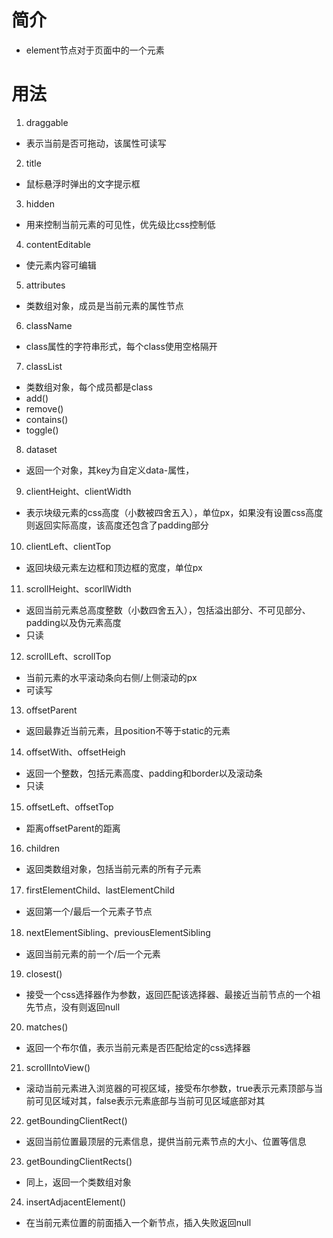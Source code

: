 # 简介
- element节点对于页面中的一个元素

# 用法
1. draggable
  - 表示当前是否可拖动，该属性可读写
2. title
  - 鼠标悬浮时弹出的文字提示框
3. hidden
  - 用来控制当前元素的可见性，优先级比css控制低
4. contentEditable
  - 使元素内容可编辑
5. attributes
  - 类数组对象，成员是当前元素的属性节点
6. className
  - class属性的字符串形式，每个class使用空格隔开
7. classList
  - 类数组对象，每个成员都是class
  - add()
  - remove()
  - contains()
  - toggle()
8. dataset
  - 返回一个对象，其key为自定义data-属性，
9. clientHeight、clientWidth
  - 表示块级元素的css高度（小数被四舍五入），单位px，如果没有设置css高度则返回实际高度，该高度还包含了padding部分
10. clientLeft、clientTop
  - 返回块级元素左边框和顶边框的宽度，单位px
11. scrollHeight、scorllWidth
  - 返回当前元素总高度整数（小数四舍五入），包括溢出部分、不可见部分、padding以及伪元素高度
  - 只读
12. scrollLeft、scrollTop
  - 当前元素的水平滚动条向右侧/上侧滚动的px
  - 可读写
13. offsetParent
  - 返回最靠近当前元素，且position不等于static的元素
14. offsetWith、offsetHeigh
  - 返回一个整数，包括元素高度、padding和border以及滚动条
  - 只读
15. offsetLeft、offsetTop
  - 距离offsetParent的距离
16. children
  - 返回类数组对象，包括当前元素的所有子元素
17. firstElementChild、lastElementChild
  - 返回第一个/最后一个元素子节点
18. nextElementSibling、previousElementSibling
  - 返回当前元素的前一个/后一个元素
19. closest()
  - 接受一个css选择器作为参数，返回匹配该选择器、最接近当前节点的一个祖先节点，没有则返回null
20. matches()
  - 返回一个布尔值，表示当前元素是否匹配给定的css选择器
21. scrollIntoView()
  - 滚动当前元素进入浏览器的可视区域，接受布尔参数，true表示元素顶部与当前可见区域对其，false表示元素底部与当前可见区域底部对其
22. getBoundingClientRect()
  - 返回当前位置最顶层的元素信息，提供当前元素节点的大小、位置等信息
23. getBoundingClientRects()
  - 同上，返回一个类数组对象
24. insertAdjacentElement()
  - 在当前元素位置的前面插入一个新节点，插入失败返回null